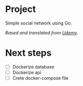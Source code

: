 # Project
Simple social network using Go.

_Based and translated from [Udemy](https://www.udemy.com/course/aprenda-golang-do-zero-desenvolva-uma-aplicacao-completa/)._

# Next steps
 - [ ] Dockerize database
 - [ ] Dockerize api
 - [ ] Crete docker-compose file